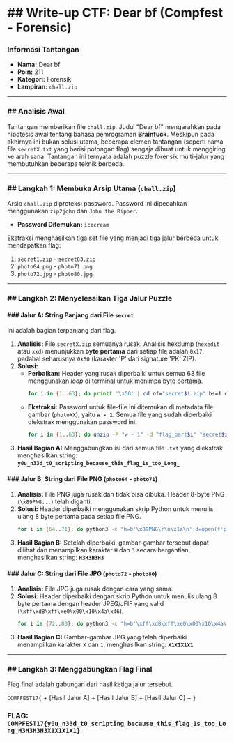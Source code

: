 # \#\# Write-up CTF: Dear bf (Compfest - Forensic)

### Informasi Tantangan

  * **Nama:** Dear bf
  * **Poin:** 211
  * **Kategori:** Forensik
  * **Lampiran:** `chall.zip`

-----

### \#\# Analisis Awal

Tantangan memberikan file `chall.zip`. Judul "Dear bf" mengarahkan pada hipotesis awal tentang bahasa pemrograman **Brainfuck**. Meskipun pada akhirnya ini bukan solusi utama, beberapa elemen tantangan (seperti nama file `secretX.txt` yang berisi potongan flag) sengaja dibuat untuk menggiring ke arah sana. Tantangan ini ternyata adalah puzzle forensik multi-jalur yang membutuhkan beberapa teknik berbeda.

-----

### \#\# Langkah 1: Membuka Arsip Utama (`chall.zip`)

Arsip `chall.zip` diproteksi password. Password ini dipecahkan menggunakan `zip2john` dan `John the Ripper`.

  * **Password Ditemukan:** `icecream`

Ekstraksi menghasilkan tiga set file yang menjadi tiga jalur berbeda untuk mendapatkan flag:

1.  `secret1.zip` - `secret63.zip`
2.  `photo64.png` - `photo71.png`
3.  `photo72.jpg` - `photo80.jpg`

-----

### \#\# Langkah 2: Menyelesaikan Tiga Jalur Puzzle

#### \#\#\# Jalur A: String Panjang dari File `secret`

Ini adalah bagian terpanjang dari flag.

1.  **Analisis:** File `secretX.zip` semuanya rusak. Analisis hexdump (`hexedit` atau `xxd`) menunjukkan **byte pertama** dari setiap file adalah `0x17`, padahal seharusnya `0x50` (karakter 'P' dari signature 'PK' ZIP).
2.  **Solusi:**
      * **Perbaikan:** Header yang rusak diperbaiki untuk semua 63 file menggunakan *loop* di terminal untuk menimpa byte pertama.
        ```bash
        for i in {1..63}; do printf '\x50' | dd of="secret$i.zip" bs=1 count=1 conv=notrunc; done
        ```
      * **Ekstraksi:** Password untuk file-file ini ditemukan di metadata file gambar (`photoXX`), yaitu **`w - 1`**. Semua file yang sudah diperbaiki diekstrak menggunakan password ini.
        ```bash
        for i in {1..63}; do unzip -P "w - 1" -d "flag_part$i" "secret$i.zip"; done
        ```
3.  **Hasil Bagian A:** Menggabungkan isi dari semua file `.txt` yang diekstrak menghasilkan string:
    **`y0u_n33d_t0_scr1pting_because_this_flag_1s_too_Long_`**

#### \#\#\# Jalur B: String dari File PNG (`photo64` - `photo71`)

1.  **Analisis:** File PNG juga rusak dan tidak bisa dibuka. Header 8-byte PNG (`\x89PNG...`) telah diganti.
2.  **Solusi:** Header diperbaiki menggunakan skrip Python untuk menulis ulang 8 byte pertama pada setiap file PNG.
    ```bash
    for i in {64..71}; do python3 -c "h=b'\x89PNG\r\n\x1a\n';d=open(f'photo{i}.png','rb').read();open(f'photo{i}_fixed.png','wb').write(h+d[8:])"; done
    ```
3.  **Hasil Bagian B:** Setelah diperbaiki, gambar-gambar tersebut dapat dilihat dan menampilkan karakter `H` dan `3` secara bergantian, menghasilkan string: **`H3H3H3H3`**

#### \#\#\# Jalur C: String dari File JPG (`photo72` - `photo80`)

1.  **Analisis:** File JPG juga rusak dengan cara yang sama.
2.  **Solusi:** Header diperbaiki dengan skrip Python untuk menulis ulang 8 byte pertama dengan header JPEG/JFIF yang valid (`\xff\xd8\xff\xe0\x00\x10\x4a\x46`).
    ```bash
    for i in {72..80}; do python3 -c "h=b'\xff\xd8\xff\xe0\x00\x10\x4a\x46';d=open(f'photo{i}.jpg','rb').read();open(f'photo{i}_fixed.jpg','wb').write(h+d[8:])"; done
    ```
3.  **Hasil Bagian C:** Gambar-gambar JPG yang telah diperbaiki menampilkan karakter `X` dan `1`, menghasilkan string: **`X1X1X1X1`**

-----

### \#\# Langkah 3: Menggabungkan Flag Final

Flag final adalah gabungan dari hasil ketiga jalur tersebut.

`COMPFEST17{` + [Hasil Jalur A] + [Hasil Jalur B] + [Hasil Jalur C] + `}`

### **FLAG: `COMPFEST17{y0u_n33d_t0_scr1pting_because_this_flag_1s_too_Long_H3H3H3H3X1X1X1X1}`**
